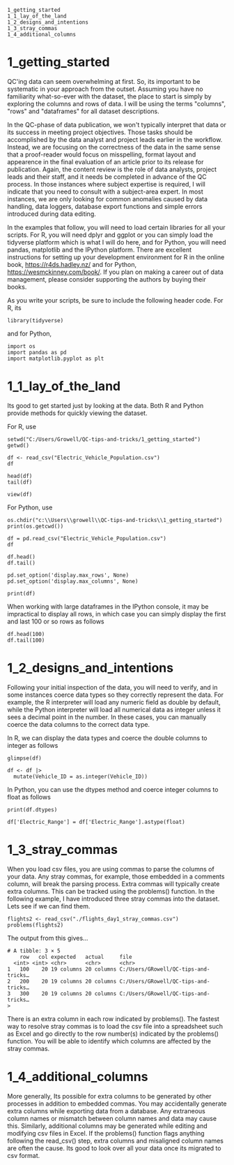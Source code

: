 
    1_getting_started
    1_1_lay_of_the_land
    1_2_designs_and_intentions
    1_3_stray_commas
    1_4_additional_columns
	
	
# 1_getting_started

QC'ing data can seem overwhelming at first. So, its important to be systematic in your approach from the outset. Assuming you have no familiarity what-so-ever with the dataset, the place to start is simply by exploring the columns and rows of data.  I will be using the terms "columns", "rows" and "dataframes" for all dataset descriptions. 

In the QC-phase of data publication, we won't typically interpret that data or its success in meeting project objectives. Those tasks should be accomplished by the data analyst and project leads earlier in the workflow. Instead, we are focusing on the correctness of the data in the same sense that a proof-reader would focus on misspelling, format layout and appearence in the final evaluation of an article prior to its release for publication. Again, the content review is the role of data analysts, project leads and their staff, and it needs be completed in advance of the QC process. In those instances where subject expertise is required, I will indicate that you need to consult with a subject-area expert. In most instances, we are only looking for common anomalies caused by data handling, data loggers, database export functions and simple errors introduced during data editing.

In the examples that follow, you will need to load certain libraries for all your scripts. For R, you will need dplyr and ggplot or you can simply load the tidyverse platform which is what I will do here, and for Python, you will need pandas, matplotlib and the IPython platform. There are excellent instructions for setting up your development environment for R in the online book, https://r4ds.hadley.nz/ and for Python, https://wesmckinney.com/book/. If you plan on making a career out of data management, please consider supporting the authors by buying their books. 

As you write your scripts, be sure to include the following header code. For R, its

	library(tidyverse)

and for Python, 

	import os
	import pandas as pd
	import matplotlib.pyplot as plt


# 1_1_lay_of_the_land

Its good to get started just by looking at the data. Both R and Python provide methods for quickly viewing the dataset. 

For R, use 

	setwd("C:/Users/Growell/QC-tips-and-tricks/1_getting_started")
	getwd()
	
	df <- read_csv("Electric_Vehicle_Population.csv")
	df
	
	head(df)
	tail(df)
	
	view(df)
	
	

For Python, use
	
	os.chdir("c:\\Users\\growell\\QC-tips-and-tricks\\1_getting_started")
	print(os.getcwd())
		
	df = pd.read_csv("Electric_Vehicle_Population.csv")
	df	
		
	df.head()
	df.tail()
		
	pd.set_option('display.max_rows', None)
	pd.set_option('display.max_columns', None)
		
	print(df)
		

When working with large dataframes in the IPython console, it may be impractical to display all rows, in which case you can simply display the first and last 100 or so rows as follows

	df.head(100)
	df.tail(100)
	

    
# 1_2_designs_and_intentions

Following your initial inspection of the data, you will need to verify, and in some instances coerce data types so they correctly represent the data. For example, the R interpreter will load any numeric field as double by default, while the Python interpreter will load all numerical data as integer unless it sees a decimal point in the number. In these cases, you can manually coerce the data columns to the correct data type. 

In R, we can display the data types and coerce the double columns to integer as follows

	glimpse(df)

	df <- df |>
	  mutate(Vehicle_ID = as.integer(Vehicle_ID))


In Python, you can use the dtypes method and coerce integer columns to float as follows

	print(df.dtypes)
	
	df['Electric_Range'] = df['Electric_Range'].astype(float)
	


# 1_3_stray_commas

When you load csv files, you are using commas to parse the columns of your data. Any stray commas, for example, those embedded in a comments column, will break the parsing process. Extra commas will typically create extra columns. This can be tracked using the problems() function. In the following example, I have introduced three stray commas into the dataset. Lets see if we can find them.

    flights2 <- read_csv("./flights_day1_stray_commas.csv")
    problems(flights2)

The output from this gives...

    # A tibble: 3 × 5
        row   col expected   actual     file                                
      <int> <int> <chr>      <chr>      <chr>                               
    1   100    20 19 columns 20 columns C:/Users/GRowell/QC-tips-and-tricks…
    2   200    20 19 columns 20 columns C:/Users/GRowell/QC-tips-and-tricks…
    3   300    20 19 columns 20 columns C:/Users/GRowell/QC-tips-and-tricks…
    > 
  
There is an extra column in each row indicated by problems(). The fastest way to resolve stray commas is to load the csv file into a spreadsheet such as Excel and go directly to the row number(s) indicated by the problems() function. You will be able to identify which columns are affected by the stray commas.





# 1_4_additional_columns

More generally, Its possible for extra columns to be generated by other processes in addition to embedded commas. You may accidentally generate extra columns while exporting data from a database. Any extraneous column names or mismatch between column names and data may cause this. Similarly, additional columns may be generated while editing and modifying csv files in Excel. If the problems() function flags anything following the read_csv() step, extra columns and misaligned column names are often the cause. Its good to look over all your data once its migrated to csv format. 













